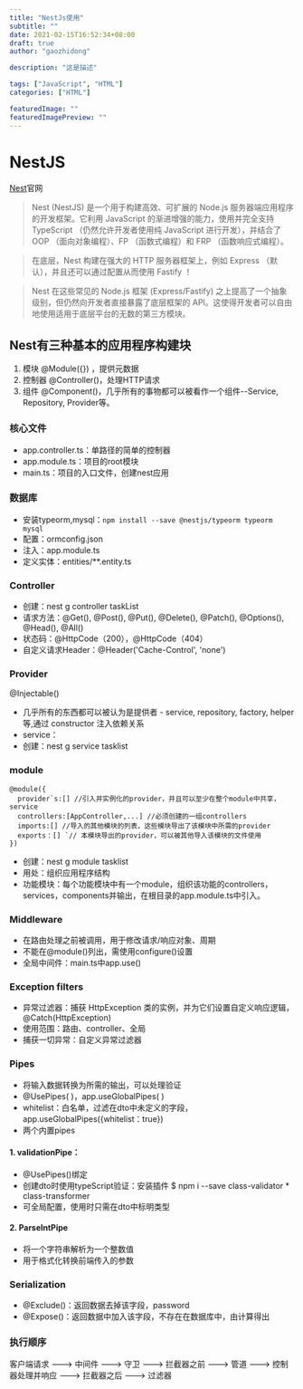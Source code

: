 ```yaml
---
title: "NestJs使用"
subtitle: ""
date: 2021-02-15T16:52:34+08:00
draft: true
author: "gaozhidong"

description: "这是描述"

tags: ["JavaScript", "HTML"]
categories: ["HTML"]

featuredImage: ""
featuredImagePreview: ""
---
```


<!--more-->
 
# NestJS 
[Nest](https://nestjs.bootcss.com/)官网
> Nest (NestJS) 是一个用于构建高效、可扩展的 Node.js 服务器端应用程序的开发框架。它利用 JavaScript 的渐进增强的能力，使用并完全支持 TypeScript （仍然允许开发者使用纯 JavaScript 进行开发），并结合了 OOP （面向对象编程）、FP （函数式编程）和 FRP （函数响应式编程）。

> 在底层，Nest 构建在强大的 HTTP 服务器框架上，例如 Express （默认），并且还可以通过配置从而使用 Fastify ！

> Nest 在这些常见的 Node.js 框架 (Express/Fastify) 之上提高了一个抽象级别，但仍然向开发者直接暴露了底层框架的 API。这使得开发者可以自由地使用适用于底层平台的无数的第三方模块。



## Nest有三种基本的应用程序构建块
1. 模块 @Module({}) ，提供元数据
2. 控制器 @Controller()，处理HTTP请求
3. 组件 @Component()，几乎所有的事物都可以被看作一个组件--Service, Repository, Provider等。

### 核心文件
* app.controller.ts：单路径的简单的控制器
* app.module.ts：项目的root模块
* main.ts：项目的入口文件，创建nest应用

### 数据库
* 安装typeorm,mysql：```npm install --save @nestjs/typeorm typeorm mysql```
* 配置：ormconfig.json
* 注入：app.module.ts
* 定义实体：entities/**.entity.ts

### Controller
* 创建：nest g controller taskList
* 请求方法：@Get(), @Post(), @Put(), @Delete(), @Patch(), @Options(), @Head(), @All()
* 状态码：@HttpCode（200），@HttpCode（404）
* 自定义请求Header：@Header('Cache-Control', 'none')

### Provider
@Injectable()

* 几乎所有的东西都可以被认为是提供者 - service, repository, factory, helper 等,通过 constructor 注入依赖关系
* service：
* 创建：nest g service tasklist

### module
```
@module({
  provider`s:[] //引入并实例化的provider，并且可以至少在整个module中共享，service
  controllers:[AppController,...] //必须创建的一组controllers
  imports:[] //导入的其他模块的列表，这些模块导出了该模块中所需的provider
  exports：[] `// 本模块导出的provider，可以被其他导入该模块的文件使用
})
```

* 创建：nest g module tasklist
* 用处：组织应用程序结构
* 功能模块：每个功能模块中有一个module，组织该功能的controllers，services，components并输出，在根目录的app.module.ts中引入。

### Middleware
* 在路由处理之前被调用，用于修改请求/响应对象、周期
* 不能在@module()列出，需使用configure()设置
* 全局中间件：main.ts中app.use()

### Exception filters
* 异常过滤器：捕获 HttpException 类的实例，并为它们设置自定义响应逻辑，@Catch(HttpException)
* 使用范围：路由、controller、全局
* 捕获一切异常：自定义异常过滤器


### Pipes
* 将输入数据转换为所需的输出，可以处理验证
* @UsePipes( )，app.useGlobalPipes( )
* whitelist：白名单，过滤在dto中未定义的字段，app.useGlobalPipes({whitelist：true})
* 两个内置pipes

#### 1. validationPipe：
* @UsePipes()绑定
* 创建dto时使用typeScript验证：安装插件 $ npm i --save class-validator * class-transformer
* 可全局配置，使用时只需在dto中标明类型
#### 2. ParseIntPipe

* 将一个字符串解析为一个整数值
* 用于格式化转换前端传入的参数

### Serialization
* @Exclude()：返回数据去掉该字段，password
* @Expose()：返回数据中加入该字段，不存在在数据库中，由计算得出

### 执行顺序
客户端请求 ---> 中间件 ---> 守卫 ---> 拦截器之前 ---> 管道 ---> 控制器处理并响应 ---> 拦截器之后 ---> 过滤器



 